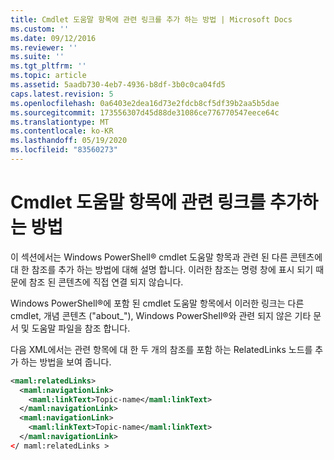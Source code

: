```yaml
---
title: Cmdlet 도움말 항목에 관련 링크를 추가 하는 방법 | Microsoft Docs
ms.custom: ''
ms.date: 09/12/2016
ms.reviewer: ''
ms.suite: ''
ms.tgt_pltfrm: ''
ms.topic: article
ms.assetid: 5aadb730-4eb7-4936-b8df-3b0c0ca04fd5
caps.latest.revision: 5
ms.openlocfilehash: 0a6403e2dea16d73e2fdcb8cf5df39b2aa5b5dae
ms.sourcegitcommit: 173556307d45d88de31086ce776770547eece64c
ms.translationtype: MT
ms.contentlocale: ko-KR
ms.lasthandoff: 05/19/2020
ms.locfileid: "83560273"
---
```

# <a name="how-to-add-related-links-to-a-cmdlet-help-topic"></a>Cmdlet 도움말 항목에 관련 링크를 추가하는 방법

이 섹션에서는 Windows PowerShell® cmdlet 도움말 항목과 관련 된 다른 콘텐츠에 대 한 참조를 추가 하는 방법에 대해 설명 합니다. 이러한 참조는 명령 창에 표시 되기 때문에 참조 된 콘텐츠에 직접 연결 되지 않습니다.

Windows PowerShell®에 포함 된 cmdlet 도움말 항목에서 이러한 링크는 다른 cmdlet, 개념 콘텐츠 ("about_"), Windows PowerShell®와 관련 되지 않은 기타 문서 및 도움말 파일을 참조 합니다.

다음 XML에서는 관련 항목에 대 한 두 개의 참조를 포함 하는 RelatedLinks 노드를 추가 하는 방법을 보여 줍니다.

```xml
<maml:relatedLinks>
  <maml:navigationLink>
    <maml:linkText>Topic-name</maml:linkText>
  </maml:navigationLink>
  <maml:navigationLink>
    <maml:linkText>Topic-name</maml:linkText>
  </maml:navigationLink>
</ maml:relatedLinks >
```
